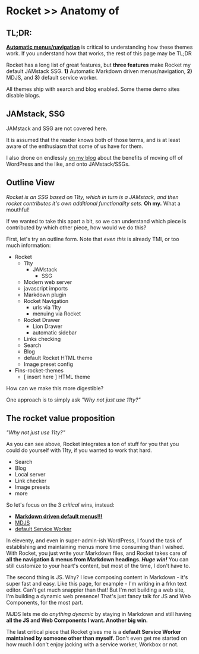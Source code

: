 # Rocket >> Anatomy of

## TL;DR:

**[Automatic menus/navigation](https://rocket.modern-web.dev/guides/first-pages/manage-sidebar/)** is critical to understanding how these themes work. If you understand how that works, the rest of this page may be TL;DR

Rocket has a long list of great features, but **three features** make Rocket my default JAMstack SSG. **1)** Automatic Markdown driven menus/navigation, **2)** MDJS, and **3)** default service worker.

All themes ship with search and blog enabled. Some theme demo sites disable blogs.

## JAMstack, SSG

JAMstack and SSG are not covered here. 

It is assumed that the reader knows both of those terms, and is at least aware of the enthusiasm that some of us have for them.

I also drone on endlessly [on my blog](/blog/) about the benefits of moving off of WordPress and the like, and onto JAMstack/SSGs.

## Outline View

_Rocket is an SSG based on 11ty, which in turn is a JAMstack, and then rocket contributes it's own additional functionality sets._ **Oh my.** What a mouthful!

If we wanted to take this apart a bit, so we can understand which piece is contributed by which other piece, how would we do this?

First, let's try an outline form. Note that _even this_ is already TMI, or too much information:

- Rocket
  - 11ty
    - JAMstack
      - SSG
  - Modern web server
  - javascript imports
  - Markdown plugin
  - Rocket Navigation
    - urls via 11ty
    - menuing via Rocket
  - Rocket Drawer
    - Lion Drawer
    - automatic sidebar
  - Links checking
  - Search
  - Blog
  - default Rocket HTML theme
  - Image preset config
- Fins-rocket-themes
  - [ insert here ] HTML theme

How can we make this more digestible?

One approach is to simply ask _"Why not just use 11ty?"_

## The rocket value proposition

_"Why not just use 11ty?"_ 

As you can see above, Rocket integrates a ton of stuff for you that you could do yourself with 11ty, if you wanted to work that hard.

- Search
- Blog
- Local server
- Link checker
- Image presets
- more

So let's focus on the 3 _critical_ wins, instead:

- **[Markdown driven default menus!!!](https://rocket.modern-web.dev/guides/first-pages/manage-sidebar/)**
- [MDJS](https://rocket.modern-web.dev/docs/markdown-javascript/overview/)
- [default Service Worker](https://rocket.modern-web.dev/docs/configuration/service-worker/)

In eleventy, and even in super-admin-ish WordPress, I found the task of establishing and maintaining menus more time consuming than I wished. With Rocket, you just write your Markdown files, and Rocket takes care of **all the navigation & menus from Markdown headings. _Huge win!_** You can still customize to your heart's content, but most of the time, I don't have to.

The second thing is JS. Why? I love composing content in Markdown - it's super fast and easy. Like this page, for example - I'm writing in a frkn text editor. Can't get much snappier than that! But I'm not building a web site, I'm building a dynamic web presence! That's just fancy talk for JS and Web Components, for the most part.

MJDS lets me do _anything dynamic_ by staying in Markdown and still having **all the JS and Web Components I want. Another big win.**

The last critical piece that Rocket gives me is a **default Service Worker maintained by someone other than myself.** Don't even get me started on how much I don't enjoy jacking with a service worker, Workbox or not.
